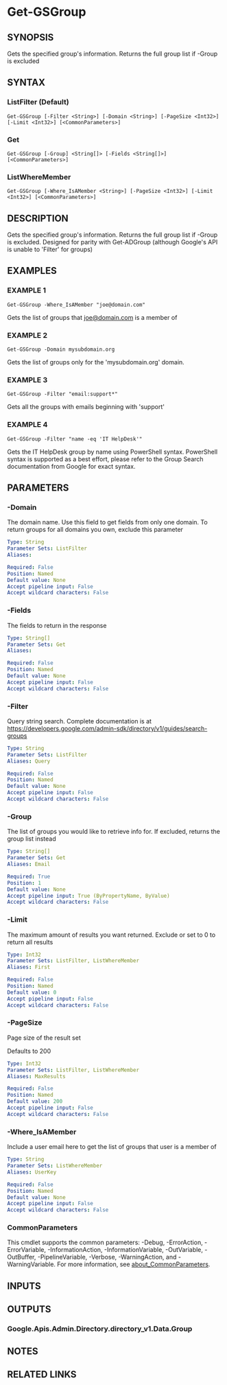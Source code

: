 # Get-GSGroup

## SYNOPSIS
Gets the specified group's information.
Returns the full group list if -Group is excluded

## SYNTAX

### ListFilter (Default)
```
Get-GSGroup [-Filter <String>] [-Domain <String>] [-PageSize <Int32>] [-Limit <Int32>] [<CommonParameters>]
```

### Get
```
Get-GSGroup [-Group] <String[]> [-Fields <String[]>] [<CommonParameters>]
```

### ListWhereMember
```
Get-GSGroup [-Where_IsAMember <String>] [-PageSize <Int32>] [-Limit <Int32>] [<CommonParameters>]
```

## DESCRIPTION
Gets the specified group's information.
Returns the full group list if -Group is excluded.
Designed for parity with Get-ADGroup (although Google's API is unable to 'Filter' for groups)

## EXAMPLES

### EXAMPLE 1
```
Get-GSGroup -Where_IsAMember "joe@domain.com"
```

Gets the list of groups that joe@domain.com is a member of

### EXAMPLE 2
```
Get-GSGroup -Domain mysubdomain.org
```

Gets the list of groups only for the 'mysubdomain.org' domain.

### EXAMPLE 3
```
Get-GSGroup -Filter "email:support*"
```

Gets all the groups with emails beginning with 'support'

### EXAMPLE 4
```
Get-GSGroup -Filter "name -eq 'IT HelpDesk'"
```

Gets the IT HelpDesk group by name using PowerShell syntax.
PowerShell syntax is supported as a best effort, please refer to the Group Search documentation from Google for exact syntax.

## PARAMETERS

### -Domain
The domain name.
Use this field to get fields from only one domain.
To return groups for all domains you own, exclude this parameter

```yaml
Type: String
Parameter Sets: ListFilter
Aliases:

Required: False
Position: Named
Default value: None
Accept pipeline input: False
Accept wildcard characters: False
```

### -Fields
The fields to return in the response

```yaml
Type: String[]
Parameter Sets: Get
Aliases:

Required: False
Position: Named
Default value: None
Accept pipeline input: False
Accept wildcard characters: False
```

### -Filter
Query string search.
Complete documentation is at https://developers.google.com/admin-sdk/directory/v1/guides/search-groups

```yaml
Type: String
Parameter Sets: ListFilter
Aliases: Query

Required: False
Position: Named
Default value: None
Accept pipeline input: False
Accept wildcard characters: False
```

### -Group
The list of groups you would like to retrieve info for.
If excluded, returns the group list instead

```yaml
Type: String[]
Parameter Sets: Get
Aliases: Email

Required: True
Position: 1
Default value: None
Accept pipeline input: True (ByPropertyName, ByValue)
Accept wildcard characters: False
```

### -Limit
The maximum amount of results you want returned.
Exclude or set to 0 to return all results

```yaml
Type: Int32
Parameter Sets: ListFilter, ListWhereMember
Aliases: First

Required: False
Position: Named
Default value: 0
Accept pipeline input: False
Accept wildcard characters: False
```

### -PageSize
Page size of the result set

Defaults to 200

```yaml
Type: Int32
Parameter Sets: ListFilter, ListWhereMember
Aliases: MaxResults

Required: False
Position: Named
Default value: 200
Accept pipeline input: False
Accept wildcard characters: False
```

### -Where_IsAMember
Include a user email here to get the list of groups that user is a member of

```yaml
Type: String
Parameter Sets: ListWhereMember
Aliases: UserKey

Required: False
Position: Named
Default value: None
Accept pipeline input: False
Accept wildcard characters: False
```

### CommonParameters
This cmdlet supports the common parameters: -Debug, -ErrorAction, -ErrorVariable, -InformationAction, -InformationVariable, -OutVariable, -OutBuffer, -PipelineVariable, -Verbose, -WarningAction, and -WarningVariable. For more information, see [about_CommonParameters](http://go.microsoft.com/fwlink/?LinkID=113216).

## INPUTS

## OUTPUTS

### Google.Apis.Admin.Directory.directory_v1.Data.Group
## NOTES

## RELATED LINKS
